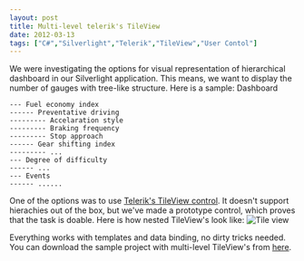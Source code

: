 ```yaml
---
layout: post
title: Multi-level telerik's TileView
date: 2012-03-13
tags: ["C#","Silverlight","Telerik","TileView","User Contol"]
---
```


We were investigating the options for visual representation of hierarchical dashboard in our Silverlight application. This means, we want to display the number of gauges with tree-like structure. Here is a sample:
Dashboard

    --- Fuel economy index
    ------ Preventative driving
    --------- Accelaration style
    --------- Braking frequency
    --------- Stop approach
    ------ Gear shifting index
    --------- ...
    --- Degree of difficulty
    ------ ...
    --- Events
    ------ ......

One of the options was to use [Telerik's TileView control](http://www.telerik.com/products/silverlight/controls/tileview.aspx "Telerik"). It doesn't support hierachies out of the box, but we've made a prototype control, which proves that the task is doable. Here is how nested TileView's look like:
![Tile view](/tileview.png "Tile view")

Everything works with templates and data binding, no dirty tricks needed. You can download the sample project with multi-level TileView's from [here](https://skydrive.live.com/redir.aspx?cid=c010011792a4b538&resid=C010011792A4B538!128&parid=root "Multi-level TileView sample project").